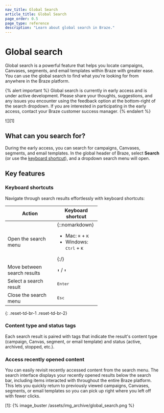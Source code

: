 ```yaml
---
nav_title: Global Search
article_title: Global Search
page_order: 0.5
page_type: reference
description: "Learn about global search in Braze."
---
```


# Global search

Global search is a powerful feature that helps you locate campaigns, Canvases, segments, and email templates within Braze with greater ease. You can use the global search to find what you're looking for from anywhere in the Braze platform.

{% alert important %}
Global search is currently in early access and is under active development. Please share your thoughts, suggestions, and any issues you encounter using the feedback option at the bottom-right of the search dropdown. If you are interested in participating in the early access, contact your Braze customer success manager.
{% endalert %}

![][1]

## What can you search for?

During the early access, you can search for campaigns, Canvases, segments, and email templates. In the global header of Braze, select <i class="fa-solid fa-magnifying-glass"></i> **Search** (or use the [keyboard shortcut](#keyboard-shortcuts)), and a dropdown search menu will open.

## Key features

### Keyboard shortcuts

Navigate through search results effortlessly with keyboard shortcuts:

<style>
  div.small_table + table {
    max-width: 60%;
  }
table th:nth-child(1),
table th:nth-child(2),
table td:nth-child(1),
table td:nth-child(2), {
    width:20%;
}
table td {
    word-break: break-word;
}
</style>

<div class="small_table"></div>

| Action                      | Keyboard shortcut                                                             |
| --------------------------- | ----------------------------------------------------------------------------- |
| Open the search menu        | {::nomarkdown} <ul> <li> Mac: <kbd>⌘</kbd>&nbsp;+&nbsp;<kbd>K</kbd> </li> <li>Windows: <kbd>Ctrl</kbd>&nbsp;+&nbsp;<kbd>K</kbd> </li> </ul> {:/}  |
| Move between search results | <kbd>⬆</kbd> / <kbd>⬇</kbd>  |
| Select a search result      | <kbd>Enter</kbd>    |
| Close the search menu       | <kbd>Esc</kbd>  |
{: .reset-td-br-1 .reset-td-br-2}

### Content type and status tags

Each search result is paired with tags that indicate the result's content type (campaign, Canvas, segment, or email template) and status (active, archived, stopped, etc.).

### Access recently opened content

You can easily revisit recently accessed content from the search menu. The search interface displays your recently opened results below the search bar, including items interacted with throughout the entire Braze platform. This lets you quickly return to previously viewed campaigns, Canvases, segments, or email templates so you can pick up right where you left off with fewer clicks.


[1]: {% image_buster /assets/img_archive/global_search.png %}